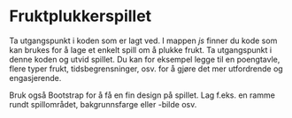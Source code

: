 # Fruktplukkerspillet

Ta utgangspunkt i koden som er lagt ved. I mappen *js* finner du kode som kan brukes for å lage et enkelt spill om å plukke frukt. Ta utgangspunkt i denne koden og utvid spillet. Du kan for eksempel legge til en poengtavle, flere typer frukt, tidsbegrensninger, osv. for å gjøre det mer utfordrende og engasjerende.

Bruk også Bootstrap for å få en fin design på spillet. Lag f.eks. en ramme rundt spillområdet, bakgrunnsfarge eller -bilde osv.